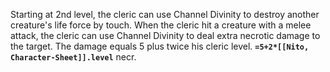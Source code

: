 Starting at 2nd level, the cleric can use Channel Divinity to destroy another creature's life force by touch.
When the cleric hit a creature with a melee attack, the cleric can use Channel Divinity to deal extra necrotic damage to the target. The damage equals 5 plus twice his cleric level.
**`=5+2*[[Nito, Character-Sheet]].level`** necr.